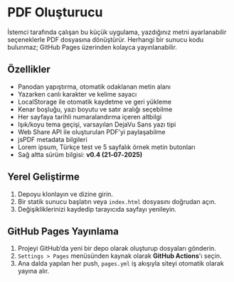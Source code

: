# PDF Oluşturucu

İstemci tarafında çalışan bu küçük uygulama, yazdığınız metni ayarlanabilir seçeneklerle PDF dosyasına dönüştürür. Herhangi bir sunucu kodu bulunmaz; GitHub Pages üzerinden kolayca yayınlanabilir.

## Özellikler
- Panodan yapıştırma, otomatik odaklanan metin alanı
- Yazarken canlı karakter ve kelime sayacı
- LocalStorage ile otomatik kaydetme ve geri yükleme
- Kenar boşluğu, yazı boyutu ve satır aralığı seçebilme
- Her sayfaya tarihli numaralandırma içeren altbilgi
- Işık/koyu tema geçişi, varsayılan DejaVu Sans yazı tipi
- Web Share API ile oluşturulan PDF’yi paylaşabilme
- jsPDF metadata bilgileri
- Lorem ipsum, Türkçe test ve 5 sayfalık örnek metin butonları
- Sağ altta sürüm bilgisi: **v0.4 (21‑07‑2025)**

## Yerel Geliştirme
1. Depoyu klonlayın ve dizine girin.
2. Bir statik sunucu başlatın veya `index.html` dosyasını doğrudan açın.
3. Değişikliklerinizi kaydedip tarayıcıda sayfayı yenileyin.

## GitHub Pages Yayınlama
1. Projeyi GitHub’da yeni bir depo olarak oluşturup dosyaları gönderin.
2. `Settings > Pages` menüsünden kaynak olarak **GitHub Actions**'ı seçin.
3. Ana dalda yapılan her push, `pages.yml` iş akışıyla siteyi otomatik olarak yayına alır.
